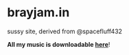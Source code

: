 # brayjam.in
sussy site, derived from @spacefluff432

**All my music is downloadable [here](assets/content)**!
